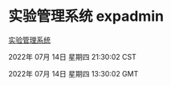 # 实验管理系统 expadmin
[实验管理系统](http://219.139.198.62:56808/expadmin-782313d2-e1b1-4ea7-932e-3a55e6a1a4d0/)

2022年 07月 14日 星期四 21:30:02 CST

2022年 07月 14日 星期四 13:30:02 GMT
